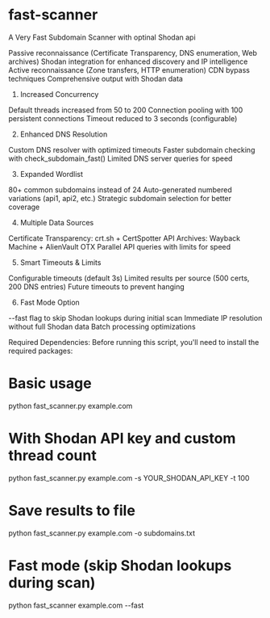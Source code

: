 # fast-scanner
A Very Fast Subdomain Scanner with optinal Shodan api 

Passive reconnaissance (Certificate Transparency, DNS enumeration, Web archives)
Shodan integration for enhanced discovery and IP intelligence
Active reconnaissance (Zone transfers, HTTP enumeration)
CDN bypass techniques
Comprehensive output with Shodan data

1. Increased Concurrency

Default threads increased from 50 to 200
Connection pooling with 100 persistent connections
Timeout reduced to 3 seconds (configurable)

2. Enhanced DNS Resolution

Custom DNS resolver with optimized timeouts
Faster subdomain checking with check_subdomain_fast()
Limited DNS server queries for speed

3. Expanded Wordlist

80+ common subdomains instead of 24
Auto-generated numbered variations (api1, api2, etc.)
Strategic subdomain selection for better coverage

4. Multiple Data Sources

Certificate Transparency: crt.sh + CertSpotter API
Archives: Wayback Machine + AlienVault OTX
Parallel API queries with limits for speed

5. Smart Timeouts & Limits

Configurable timeouts (default 3s)
Limited results per source (500 certs, 200 DNS entries)
Future timeouts to prevent hanging

6. Fast Mode Option

--fast flag to skip Shodan lookups during initial scan
Immediate IP resolution without full Shodan data
Batch processing optimizations

Required Dependencies:
Before running this script, you'll need to install the required packages:

# Basic usage
python fast_scanner.py example.com

# With Shodan API key and custom thread count
python fast_scanner.py example.com -s YOUR_SHODAN_API_KEY -t 100

# Save results to file
python fast_scanner.py example.com -o subdomains.txt

# Fast mode (skip Shodan lookups during scan)
python fast_scanner example.com --fast
